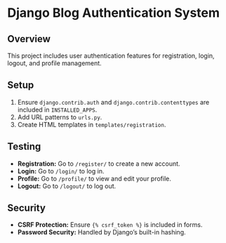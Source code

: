 # Django Blog Authentication System

## Overview
This project includes user authentication features for registration, login, logout, and profile management.

## Setup
1. Ensure `django.contrib.auth` and `django.contrib.contenttypes` are included in `INSTALLED_APPS`.
2. Add URL patterns to `urls.py`.
3. Create HTML templates in `templates/registration`.

## Testing
- **Registration:** Go to `/register/` to create a new account.
- **Login:** Go to `/login/` to log in.
- **Profile:** Go to `/profile/` to view and edit your profile.
- **Logout:** Go to `/logout/` to log out.

## Security
- **CSRF Protection:** Ensure `{% csrf_token %}` is included in forms.
- **Password Security:** Handled by Django’s built-in hashing.
